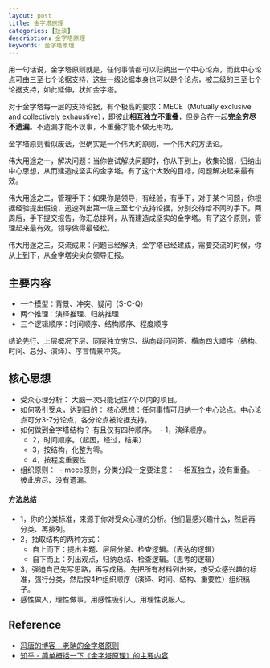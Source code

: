 ```yaml
---
layout: post
title: 金字塔原理
categories: [扯淡]
description: 金字塔原理
keywords: 金字塔原理
---
```


用一句话说，金字塔原则就是，任何事情都可以归纳出一个中心论点，而此中心论点可由三至七个论据支持，这些一级论据本身也可以是个论点，被二级的三至七个论据支持，如此延伸，状如金字塔。

对于金字塔每一层的支持论据，有个极高的要求：MECE（Mutually exclusive and collectively exhaustive），即彼此**相互独立不重叠**，但是合在一起**完全穷尽不遗漏**。不遗漏才能不误事，不重叠才能不做无用功。

金字塔原则看似废话，但确实是一个伟大的原则，一个伟大的方法论。

伟大用途之一，解决问题：当你尝试解决问题时，你从下到上，收集论据，归纳出中心思想，从而建造成坚实的金字塔。有了这个大致的目标，问题解决起来最有效。

伟大用途之二，管理手下：如果你是领导，有经验，有手下，对于某个问题，你根据经验提出假设，迅速列出第一级三至七个支持论据，分别交待给不同的手下。两周后，手下提交报告，你汇总排列，从而建造成坚实的金字塔。有了这个原则，管理起来最有效，领导做得最轻松。

伟大用途之三，交流成果：问题已经解决，金字塔已经建成，需要交流的时候，你从上到下，从金字塔尖尖向领导汇报。

## 主要内容
+ 一个模型：背景、冲突、疑问（S-C-Q）
+ 两个推理：演绎推理、归纳推理
+ 三个逻辑顺序：时间顺序、结构顺序、程度顺序

结论先行、上层概况下层、同层独立穷尽、纵向疑问问答、横向四大顺序（结构、时间、总分、演绎）、序言情景冲突。

## 核心思想
+ 受众心理分析： 大脑一次只能记住7个以内的项目。
+ 如何吸引受众，达到目的：
核心思想：任何事情可归纳一个中心论点。中心论点可分3-7分论点，各分论点被论据支持。
+ 如何做到金字塔结构？ 有且仅有四种顺序。     - 1，演绎顺序。
    - 2，时间顺序。（起因，经过，结果）
    - 3，按结构，化整为零。
    - 4，按程度重要性
+ 组织原则：     - mece原则，分类分段一定要注意：     - 相互独立，没有重叠。     - 彼此穷尽、没有遗漏。

#### 方法总结
+ 1，你的分类标准，来源于你对受众心理的分析。他们最感兴趣什么，然后再分类、再排列。
+ 2，抽取结构的两种方式：
    - 自上而下：提出主题、层层分解、检查逻辑。（表达的逻辑）
    - 自下而上：列出观点，归纳总结、检查逻辑。（思考的逻辑）
+ 3，强迫自己先写思路，再写成稿。先把所有材料列出来，按受众感兴趣的标准，强行分类，然后按4种组织顺序（演绎、时间、结构、重要性）组织稿子。
+ 感性做人，理性做事。用感性吸引人，用理性说服人。

## Reference
+ [冯唐的博客 - 老聃的金字塔原则](http://blog.sina.com.cn/s/blog_471facb1010000ed.html)
+ [知乎 - 简单概括一下《金字塔原理》的主要内容](https://www.zhihu.com/question/21185168)


